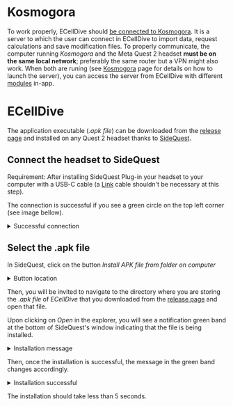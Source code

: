 # Kosmogora
To work properly, ECellDive should [be connected to Kosmogora](~/articles/UserManual/Network/connecting_to_Kosmogora.md). It is a server to which the user can connect in ECellDive to import data, request calculations and save modification files. To properly communicate, the computer running *Kosmogora* and the Meta Quest 2 headset **must be on the same local network**; preferably the same router but a VPN might also work. When both are runing (see [Kosmogora](https://github.com/ecell/kosmogora) page for details on how to launch the server), you can access the server from ECellDive with different [modules](~/articles/UserManual/Modules/modules.md) in-app.

# ECellDive
The application executable (*.apk file*) can be downloaded from the [release page](https://github.com/ecell/ECell_Dive/releases) and installed on any Quest 2 headset thanks to [SideQuest](https://sidequestvr.com/).

## Connect the headset to SideQuest
Requirement: After installing SideQuest
Plug-in your headset to your computer with a USB-C cable (a [Link](https://www.meta.com/en-gb/help/quest/articles/headsets-and-accessories/oculus-link/connect-link-with-quest-2/) cable shouldn't be necessary at this step).

The connection is successful if you see a green circle on the top left corner (see image bellow).

<details>
  <summary>Successful connection</summary>

<img src="~/resources/images/installation/confirm_quest_connection.png" alt="link cable success"/>
</details>


## Select the .apk file
In SideQuest, click on the button *Install APK file from folder on computer*

<details>
  <summary>Button location</summary>

<img src="~/resources/images/installation/install_apk_button.png" alt="install apk from folder"/>
</details>

Then, you will be invited to navigate to the directory where you are storing the .*apk file* of *ECellDive* that you downloaded from the [release page](https://github.com/ecell/ECell_Dive/releases) and open that file.

Upon clicking on *Open* in the explorer, you will see a notification green band at the bottom of SideQuest's window indicating that the file is being installed.

<details>
  <summary>Installation message</summary>

<img src="~/resources/images/installation/installing_apk_file.png" alt="installing apk from folder"/>
</details>

Then, once the installation is successful, the message in the green band changes accordingly.

<details>
  <summary>Installation successful</summary>

<img src="~/resources/images/installation/apk_file_installed.png" alt="apk installed"/>
</details>

The installation should take less than 5 seconds.